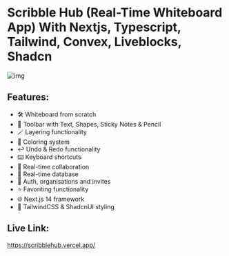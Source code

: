 # Scribble Hub (Real-Time Whiteboard App)  With Nextjs, Typescript, Tailwind, Convex, Liveblocks, Shadcn

![img](https://github.com/konarksharma2001/Scribble-Hub/assets/87274294/2f9bd74f-5428-479c-90bf-2bdee15c86ec)


## Features:

* 🛠️ Whiteboard from scratch
* 🧰 Toolbar with Text, Shapes, Sticky Notes & Pencil
* 🪄 Layering functionality
* 🎨 Coloring system
* ↩️ Undo & Redo functionality
* ⌨️ Keyboard shortcuts
* 🤝 Real-time collaboration
* 💾 Real-time database
* 🔐 Auth, organisations and invites
* ⭐️ Favoriting functionality
* 🌐 Next.js 14 framework
* 💅 TailwindCSS & ShadcnUI styling

## Live Link:
https://scribblehub.vercel.app/


